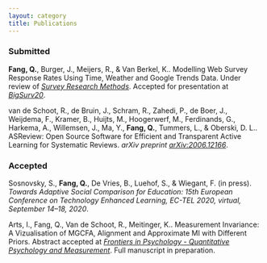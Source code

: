 ```yaml
---
layout: category
title: Publications
---
```


### Submitted
**Fang, Q.**, Burger, J., Meijers, R., & Van Berkel, K.. Modelling Web Survey Response Rates Using Time, Weather and Google Trends Data. Under review of *[Survey Research Methods](https://ojs.ub.uni-konstanz.de/srm)*. Accepted for presentation at *[BigSurv20](https://www.bigsurv20.org/)*. 

van de Schoot, R., de Bruin, J., Schram, R., Zahedi, P., de Boer, J., Weijdema, F., Kramer, B., Huijts, M., Hoogerwerf, M., Ferdinands, G., Harkema, A., Willemsen, J., Ma, Y., **Fang, Q.**, Tummers, L., & Oberski, D. L.. ASReview: Open Source Software for Efficient and Transparent Active Learning for Systematic Reviews. *arXiv preprint [arXiv:2006.12166](https://arxiv.org/abs/2006.12166)*.

### Accepted
Sosnovsky, S., **Fang, Q.**, De Vries, B., Luehof, S., & Wiegant, F. (in press). *Towards Adaptive Social Comparison for Education: 15th European Conference on Technology Enhanced Learning, EC-TEL 2020, virtual, September 14–18, 2020*.

Arts, I., Fang, Q., Van de Schoot, R., Meitinger, K.. Measurement Invariance: A Vizualisation of MGCFA, Alignment and Approximate MI with Different Priors. Abstract accepted at *[Frontiers in Psychology - Quantitative Psychology and Measurement](https://www.frontiersin.org/journals/psychology/sections/quantitative-psychology-and-measurement#)*. Full manuscript in preparation. 

